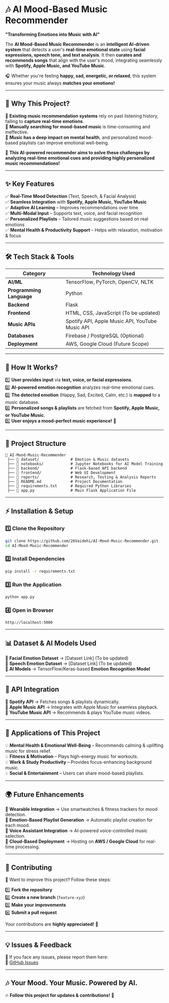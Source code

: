 
# **🎶 AI Mood-Based Music Recommender**  

**"Transforming Emotions into Music with AI"**  

The **AI Mood-Based Music Recommender** is an **intelligent AI-driven system** that detects a user's **real-time emotional state** using **facial expressions, speech tone, and text analysis**. It then **curates and recommends songs** that align with the user's mood, integrating seamlessly with **Spotify, Apple Music, and YouTube Music**.  

🎧 Whether you're feeling **happy, sad, energetic, or relaxed**, this system ensures your music always **matches your emotions!**  

---

## **🚀 Why This Project?**  

🔹 **Existing music recommendation systems** rely on past listening history, failing to **capture real-time emotions**.  
🔹 **Manually searching for mood-based music** is time-consuming and ineffective.  
🔹 **Music has a deep impact on mental health**, and personalized mood-based playlists can improve emotional well-being.  

🎯 **This AI-powered recommender aims to solve these challenges by analyzing real-time emotional cues and providing highly personalized music recommendations!**  

---

## **✨ Key Features**  

✅ **Real-Time Mood Detection** (Text, Speech, & Facial Analysis)  
✅ **Seamless Integration** with **Spotify, Apple Music, YouTube Music**  
✅ **Adaptive AI Learning** – Improves recommendations over time  
✅ **Multi-Modal Input** – Supports text, voice, and facial recognition  
✅ **Personalized Playlists** – Tailored music suggestions based on real emotions  
✅ **Mental Health & Productivity Support** – Helps with relaxation, motivation & focus  

---

## **🛠️ Tech Stack & Tools**  

| **Category**  | **Technology Used** |
|--------------|-------------------|
| **AI/ML**  | TensorFlow, PyTorch, OpenCV, NLTK |
| **Programming Language** | Python |
| **Backend**  | Flask |
| **Frontend**  | HTML, CSS, JavaScript (To be updated) |
| **Music APIs**  | Spotify API, Apple Music API, YouTube Music API |
| **Databases**  | Firebase / PostgreSQL (Optional) |
| **Deployment**  | AWS, Google Cloud (Future Scope) |

---

## **📌 How It Works?**  

1️⃣ **User provides input** via **text, voice, or facial expressions**.  
2️⃣ **AI-powered emotion recognition** analyzes real-time emotional cues.  
3️⃣ **The detected emotion** (Happy, Sad, Excited, Calm, etc.) is **mapped** to a music database.  
4️⃣ **Personalized songs & playlists** are fetched from **Spotify, Apple Music, or YouTube Music**.  
5️⃣ **User enjoys a mood-perfect music experience!** 🎵  

---

## **📂 Project Structure**  

```
📁 AI-Mood-Music-Recommender  
 ├── 📁 dataset/              # Emotion & Music datasets  
 ├── 📁 notebooks/            # Jupyter Notebooks for AI Model Training  
 ├── 📁 backend/              # Flask-based API backend  
 ├── 📁 frontend/             # Web UI Development  
 ├── 📁 reports/              # Research, Testing & Analysis Reports  
 ├── 📄 README.md             # Project Documentation  
 ├── 📄 requirements.txt      # Required Python Libraries  
 ├── 📄 app.py                # Main Flask Application File  
```

---

## **⚡ Installation & Setup**  

### **1️⃣ Clone the Repository**  
```bash
git clone https://github.com/26Vaidehi/AI-Mood-Music-Recommender.git
cd AI-Mood-Music-Recommender
```

### **2️⃣ Install Dependencies**  
```bash
pip install -r requirements.txt
```

### **3️⃣ Run the Application**  
```bash
python app.py
```

### **4️⃣ Open in Browser**  
```
http://localhost:5000
```

---

## **📊 Dataset & AI Models Used**  

📌 **Facial Emotion Dataset** → [Dataset Link] (To be updated)  
📌 **Speech Emotion Dataset** → [Dataset Link] (To be updated)  
📌 **AI Models** → TensorFlow/Keras-based **Emotion Recognition Model**  

---

## **🔗 API Integration**  

🎵 **Spotify API** → Fetches songs & playlists dynamically.  
🎵 **Apple Music API** → Integrates with Apple Music for seamless playback.  
🎵 **YouTube Music API** → Recommends & plays YouTube music videos.  

---

## **📌 Applications of This Project**  

💡 **Mental Health & Emotional Well-Being** – Recommends calming & uplifting music for stress relief.  
💡 **Fitness & Motivation** – Plays high-energy music for workouts.  
💡 **Work & Study Productivity** – Provides focus-enhancing background music.  
💡 **Social & Entertainment** – Users can share mood-based playlists.  

---

## **🌍 Future Enhancements**  

🔹 **Wearable Integration** → Use smartwatches & fitness trackers for mood detection.  
🔹 **Emotion-Based Playlist Generation** → Automatic playlist creation for each mood.  
🔹 **Voice Assistant Integration** → AI-powered voice-controlled music selection.  
🔹 **Cloud-Based Deployment** → Hosting on **AWS / Google Cloud** for real-time processing.  

---

## **🤝 Contributing**  

🚀 Want to improve this project? Follow these steps:  

1️⃣ **Fork the repository**  
2️⃣ **Create a new branch** (`feature-xyz`)  
3️⃣ **Make your improvements**  
4️⃣ **Submit a pull request**  

Your contributions are **highly appreciated!** 💙  

---

## **💡 Issues & Feedback**  

📢 If you face any issues, please report them here:  
🔗 [GitHub Issues](https://github.com/26Vaidehi/AI-Mood-Music-Recommender/issues)  

---

## **🎶 Your Mood. Your Music. Powered by AI.**  

🔥 **Follow this project for updates & contributions!** 🚀  

